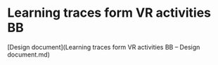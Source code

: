 # Learning traces form VR activities BB

[Design document](Learning traces form VR activities BB – Design document.md)
